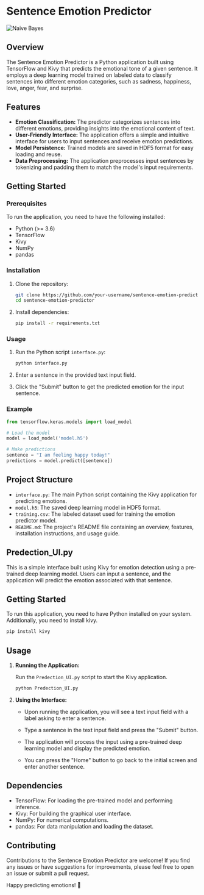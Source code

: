 # Sentence Emotion Predictor

![Naive Bayes](https://img.shields.io/badge/Implementation-Nural%20Network%20-darkblue)

## Overview

The Sentence Emotion Predictor is a Python application built using TensorFlow and Kivy that predicts the emotional tone of a given sentence. It employs a deep learning model trained on labeled data to classify sentences into different emotion categories, such as sadness, happiness, love, anger, fear, and surprise.

## Features

- **Emotion Classification:** The predictor categorizes sentences into different emotions, providing insights into the emotional content of text.
- **User-Friendly Interface:** The application offers a simple and intuitive interface for users to input sentences and receive emotion predictions.
- **Model Persistence:** Trained models are saved in HDF5 format for easy loading and reuse.
- **Data Preprocessing:** The application preprocesses input sentences by tokenizing and padding them to match the model's input requirements.

## Getting Started

### Prerequisites

To run the application, you need to have the following installed:

- Python (>= 3.6)
- TensorFlow
- Kivy
- NumPy
- pandas

### Installation

1. Clone the repository:
   ```bash
   git clone https://github.com/your-username/sentence-emotion-predictor.git
   cd sentence-emotion-predictor
   ```

2. Install dependencies:
   ```bash
   pip install -r requirements.txt
   ```

### Usage

1. Run the Python script `interface.py`:
   ```bash
   python interface.py
   ```

2. Enter a sentence in the provided text input field.

3. Click the "Submit" button to get the predicted emotion for the input sentence.

### Example

```python
from tensorflow.keras.models import load_model

# Load the model
model = load_model('model.h5')

# Make predictions
sentence = "I am feeling happy today!"
predictions = model.predict([sentence])
```

## Project Structure

- `interface.py`: The main Python script containing the Kivy application for predicting emotions.
- `model.h5`: The saved deep learning model in HDF5 format.
- `training.csv`: The labeled dataset used for training the emotion predictor model.
- `README.md`: The project's README file containing an overview, features, installation instructions, and usage guide.

## Predection_UI.py

This is a simple interface built using Kivy for emotion detection using a pre-trained deep learning model. Users can input a sentence, and the application will predict the emotion associated with that sentence.

## Getting Started

To run this application, you need to have Python installed on your system. Additionally, you need to install kivy.

```bash
pip install kivy
```

## Usage

1. **Running the Application:**

   Run the `Predection_UI.py` script to start the Kivy application.

   ```bash
   python Predection_UI.py
   ```

2. **Using the Interface:**

   - Upon running the application, you will see a text input field with a label asking to enter a sentence.
   
   - Type a sentence in the text input field and press the "Submit" button.
   
   - The application will process the input using a pre-trained deep learning model and display the predicted emotion.

   - You can press the "Home" button to go back to the initial screen and enter another sentence.

## Dependencies

- TensorFlow: For loading the pre-trained model and performing inference.
- Kivy: For building the graphical user interface.
- NumPy: For numerical computations.
- pandas: For data manipulation and loading the dataset.

## Contributing

Contributions to the Sentence Emotion Predictor are welcome! If you find any issues or have suggestions for improvements, please feel free to open an issue or submit a pull request.

Happy predicting emotions! 🚀

